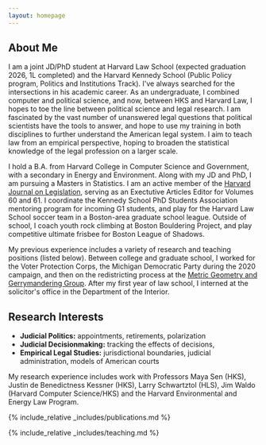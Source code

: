 ```yaml
---
layout: homepage
---
```


## About Me

I am a joint JD/PhD student at Harvard Law School (expected graduation 2026, 1L completed) and the Harvard Kennedy School (Public Policy program, Politics and Institutions Track). I've always searched for the intersections in his academic career. As an undergraduate, I combined computer and political science, and now, between HKS and Harvard Law, I hopes to toe the line between political science and legal research. I am fascinated by the vast number of unanswered legal questions that political scientists have the tools to answer, and hope to use my training in both disciplines to further understand the American legal system. I aim to teach law from an empirical perspective, hoping to broaden the statistical knowledge of the legal profession on a larger scale.

I hold a B.A. from Harvard College in Computer Science and Government, with a secondary in Energy and Environment. Along with my JD and PhD, I am pursuing a Masters in Statistics. I am an active member of the [Harvard Journal on Legislation](https://harvardjol.com), serving as an Exectutive Articles Editor for Volumes 60 and 61. I coordinate the Kennedy School PhD Students Association mentoring program for incoming G1 students, and play for the Harvard Law School soccer team in a Boston-area graduate school league. Outside of school, I coach youth rock climbing at Boston Bouldering Project, and play competitive ultimate frisbee for Boston League of Shadows.

My previous experience includes a variety of research and teaching positions (listed below). Between college and graduate school, I worked for the Voter Protection Corps, the Michigan Democratic Party during the 2020 campaign, and then on the redistricting process at the [Metric Geometry and Gerrymandering Group](https://mggg.org). After my first year of law school, I interned at the solicitor's office in the Department of the Interior.

## Research Interests

- **Judicial Politics:** appointments, retirements, polarization
- **Judicial Decisionmaking:** tracking the effects of decisions, 
- **Empirical Legal Studies:** jurisdictional boundaries, judicial administration, models of American courts

My research experience includes work with Professors Maya Sen (HKS), Justin de Benedictness Kessner (HKS), Larry Schwartztol (HLS), Jim Waldo (Harvard Computer Science/HKS) and the Harvard Environmental and Energy Law Program.


{% include_relative _includes/publications.md %}

{% include_relative _includes/teaching.md %}

[//]: # ({% include_relative _includes/services.md %})
